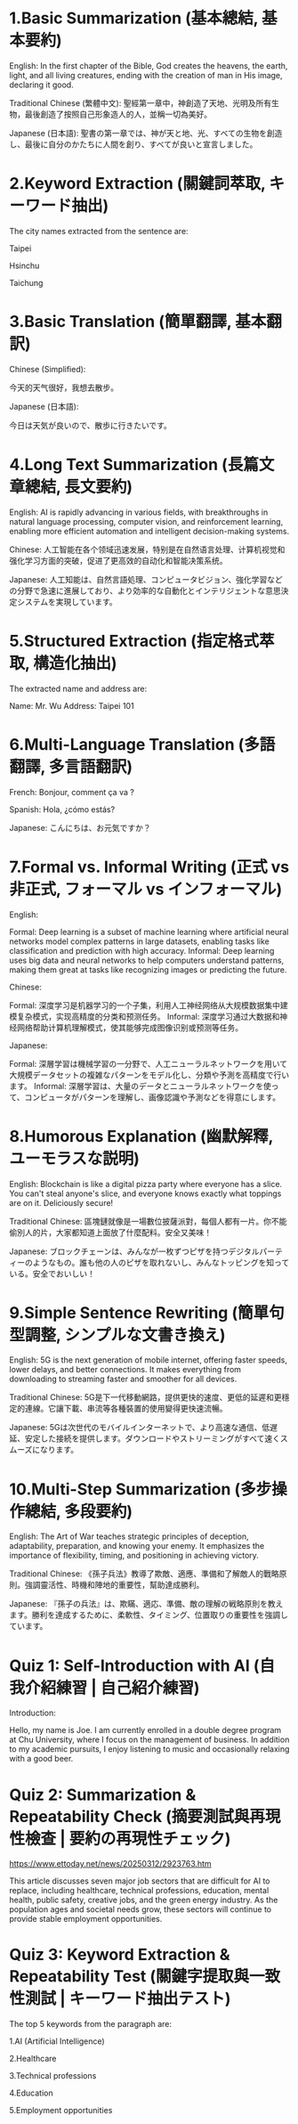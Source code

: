 # 1.Basic Summarization (基本總結, 基本要約)


English:
In the first chapter of the Bible, God creates the heavens, the earth, light, and all living creatures, ending with the creation of man in His image, declaring it good.


Traditional Chinese (繁體中文):
聖經第一章中，神創造了天地、光明及所有生物，最後創造了按照自己形象造人的人，並稱一切為美好。


Japanese (日本語):
聖書の第一章では、神が天と地、光、すべての生物を創造し、最後に自分のかたちに人間を創り、すべてが良いと宣言しました。


# 2.Keyword Extraction (關鍵詞萃取, キーワード抽出)


The city names extracted from the sentence are:

Taipei

Hsinchu

Taichung


# 3.Basic Translation (簡單翻譯, 基本翻訳)


Chinese (Simplified):

今天的天气很好，我想去散步。

Japanese (日本語):

今日は天気が良いので、散歩に行きたいです。


# 4.Long Text Summarization (長篇文章總結, 長文要約)


English:
AI is rapidly advancing in various fields, with breakthroughs in natural language processing, computer vision, and reinforcement learning, enabling more efficient automation and intelligent decision-making systems.


Chinese:
人工智能在各个领域迅速发展，特别是在自然语言处理、计算机视觉和强化学习方面的突破，促进了更高效的自动化和智能决策系统。


Japanese:
人工知能は、自然言語処理、コンピュータビジョン、強化学習などの分野で急速に進展しており、より効率的な自動化とインテリジェントな意思決定システムを実現しています。


# 5.Structured Extraction (指定格式萃取, 構造化抽出)


The extracted name and address are:


Name: Mr. Wu
Address: Taipei 101


# 6.Multi-Language Translation (多語翻譯, 多言語翻訳)


French: Bonjour, comment ça va ?


Spanish: Hola, ¿cómo estás?


Japanese: こんにちは、お元気ですか？


# 7.Formal vs. Informal Writing (正式 vs 非正式, フォーマル vs インフォーマル)


English:

Formal: Deep learning is a subset of machine learning where artificial neural networks model complex patterns in large datasets, enabling tasks like classification and prediction with high accuracy.
Informal: Deep learning uses big data and neural networks to help computers understand patterns, making them great at tasks like recognizing images or predicting the future.


Chinese:

Formal: 深度学习是机器学习的一个子集，利用人工神经网络从大规模数据集中建模复杂模式，实现高精度的分类和预测任务。
Informal: 深度学习通过大数据和神经网络帮助计算机理解模式，使其能够完成图像识别或预测等任务。


Japanese:

Formal: 深層学習は機械学習の一分野で、人工ニューラルネットワークを用いて大規模データセットの複雑なパターンをモデル化し、分類や予測を高精度で行います。
Informal: 深層学習は、大量のデータとニューラルネットワークを使って、コンピュータがパターンを理解し、画像認識や予測などを得意にします。


# 8.Humorous Explanation (幽默解釋, ユーモラスな説明)


English: Blockchain is like a digital pizza party where everyone has a slice. You can't steal anyone's slice, and everyone knows exactly what toppings are on it. Deliciously secure!


Traditional Chinese: 區塊鏈就像是一場數位披薩派對，每個人都有一片。你不能偷別人的片，大家都知道上面放了什麼配料。安全又美味！


Japanese: ブロックチェーンは、みんなが一枚ずつピザを持つデジタルパーティーのようなもの。誰も他の人のピザを取れないし、みんなトッピングを知っている。安全でおいしい！


# 9.Simple Sentence Rewriting (簡單句型調整, シンプルな文書き換え)


English:
5G is the next generation of mobile internet, offering faster speeds, lower delays, and better connections. It makes everything from downloading to streaming faster and smoother for all devices.


Traditional Chinese:
5G是下一代移動網路，提供更快的速度、更低的延遲和更穩定的連線。它讓下載、串流等各種裝置的使用變得更快速流暢。


Japanese:
5Gは次世代のモバイルインターネットで、より高速な通信、低遅延、安定した接続を提供します。ダウンロードやストリーミングがすべて速くスムーズになります。


# 10.Multi-Step Summarization (多步操作總結, 多段要約)


English:
The Art of War teaches strategic principles of deception, adaptability, preparation, and knowing your enemy. It emphasizes the importance of flexibility, timing, and positioning in achieving victory.


Traditional Chinese:
《孫子兵法》教導了欺敵、適應、準備和了解敵人的戰略原則。強調靈活性、時機和陣地的重要性，幫助達成勝利。


Japanese:
『孫子の兵法』は、欺瞞、適応、準備、敵の理解の戦略原則を教えます。勝利を達成するために、柔軟性、タイミング、位置取りの重要性を強調しています。



 # Quiz 1: Self-Introduction with AI (自我介紹練習 | 自己紹介練習)


Introduction:


Hello, my name is Joe. I am currently enrolled in a double degree program at Chu University, where I focus on the management of business. In addition to my academic pursuits, I enjoy listening to music and occasionally relaxing with a good beer.


# Quiz 2: Summarization & Repeatability Check (摘要測試與再現性檢查 | 要約の再現性チェック)



https://www.ettoday.net/news/20250312/2923763.htm


This article discusses seven major job sectors that are difficult for AI to replace, including healthcare, technical professions, education, mental health, public safety, creative jobs, and the green energy industry. As the population ages and societal needs grow, these sectors will continue to provide stable employment opportunities.


# Quiz 3: Keyword Extraction & Repeatability Test (關鍵字提取與一致性測試 | キーワード抽出テスト)


The top 5 keywords from the paragraph are:


1.AI (Artificial Intelligence)


2.Healthcare


3.Technical professions


4.Education


5.Employment opportunities
